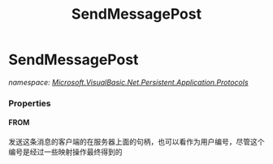 ﻿---
title: SendMessagePost
---

# SendMessagePost
_namespace: [Microsoft.VisualBasic.Net.Persistent.Application.Protocols](N-Microsoft.VisualBasic.Net.Persistent.Application.Protocols.html)_





### Properties

#### FROM
发送这条消息的客户端的在服务器上面的句柄，也可以看作为用户编号，尽管这个编号是经过一些映射操作最终得到的

